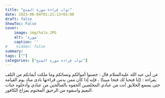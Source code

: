```yaml
---
title: "ثواب قراءة سورة الفتح"
date: 2023-06-04T01:21:13+03:00
draft: false
ShowToc: False
cover:
    image: img/hala.JPG
    alt: 'صورة'
    caption: ''
#    hidden: false
summary: 
tags: [""]
categories: ["ثواب قراءة سورة الفتح"]
---
```

عن أبي
عبد الله عليه‌السلام قال : حصنوا أموالكم ونسائكم وما ملكت أيمانكم من التلف
بقراءة : (إنا فتحنا لك فتحا مبينا) ، فإنه إذا كان ممن يدمن قراءتها
نادى مناد يوم القيامة حتى يسمع الخلايق أنت من عبادي المخلصين ألحقوه
بالصالحين من عبادي وأدخلوه جنات النعيم واسقوه من الرحيق المختوم
بمزاج الكافور.

